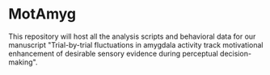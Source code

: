 # MotAmyg

This repository will host all the analysis scripts and behavioral data for our manuscript "Trial-by-trial fluctuations in amygdala activity track motivational enhancement of desirable sensory evidence during perceptual decision-making".
